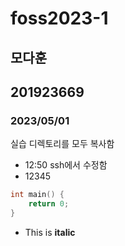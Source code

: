 # foss2023-1

## 모다훈

## 201923669

### 2023/05/01

실습 디렉토리를 모두 복사함

* 12:50 ssh에서 수정함
* 12345

```C
int main() {
	return 0;
}
```

* This is **italic**
